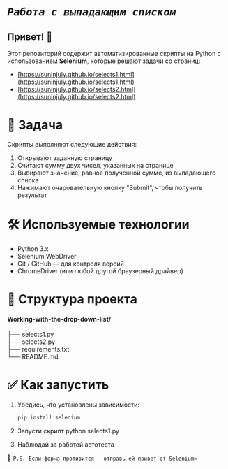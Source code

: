 # *`Работа с выпадающим списком`*

## Привет! 👋  
Этот репозиторий содержит автоматизированные скрипты на Python с использованием **Selenium**, которые решают задачи со страниц:
- [https://suninjuly.github.io/selects1.html](https://suninjuly.github.io/selects1.html)
- [https://suninjuly.github.io/selects2.html](https://suninjuly.github.io/selects2.html)

#  🧠 Задача

Скрипты выполняют следующие действия:

1. Открывают заданную страницу
2. Считают сумму двух чисел, указанных на странице
3. Выбирают значение, равное полученной сумме, из выпадающего списка
4. Нажимают очаровательную кнопку "Submit", чтобы получить результат

# 🛠 Используемые технологии

- Python 3.x
- Selenium WebDriver
- Git / GitHub — для контроля версий
- ChromeDriver (или любой другой браузерный драйвер)

# 📁 Структура проекта

#### Working-with-the-drop-down-list/

├── selects1.py        
├── selects2.py       
├── requirements.txt   
└── README.md          
# ✅ Как запустить

1. Убедись, что установлены зависимости:
   ```bash
   pip install selenium

2. Запусти скрипт
python selects1.py

3. Наблюдай за работой автотеста

📌 `P.S. Если форма противится — отправь ей привет от Selenium»` 







